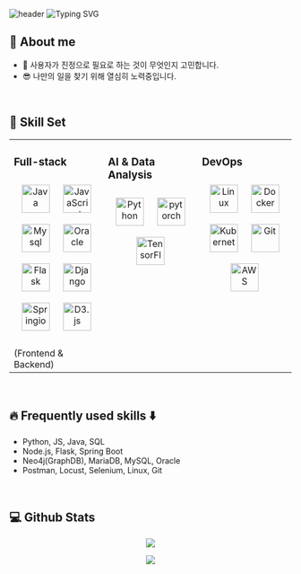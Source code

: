 ![header](https://capsule-render.vercel.app/api?type=waving&color=8339B3&height200&descAlign=20)
![Typing SVG](https://readme-typing-svg.demolab.com?font=Alkatra&weight=500&size=45&duration=3500&pause=3&color=8339B3&center=false&vCenter=false&multiline=true&repeat=true&width=1000&height=100&lines=Sohyeon's+GitHub!)


### <div align="center">

## 👋 About me

<!--
![header](https://capsule-render.vercel.app/api?type=waving&color=FFC939&height200&descAlign=20)
![Typing SVG](https://readme-typing-svg.demolab.com?font=Alkatra&weight=500&size=45&duration=3500&pause=3&color=FFC939&center=false&vCenter=false&multiline=true&repeat=true&width=1000&height=100&lines=Sohyeon's+GitHub!)
 -->

<!--
![header](https://capsule-render.vercel.app/api?type=waving&color=6994CDEE&height200&descAlign=20)
![Typing SVG](https://readme-typing-svg.demolab.com?font=Alkatra&weight=500&size=45&duration=3500&pause=3&color=6994CDEE&center=false&vCenter=false&multiline=true&repeat=true&width=1000&height=100&lines=Sohyeon's+GitHub!)
-->


<!-- - 📚 아직 배울게 많은 AI/웹 개발자입니다. -->

- 🚀 사용자가 진정으로 필요로 하는 것이 무엇인지 고민합니다.
- 😎 나만의 일을 찾기 위해 열심히 노력중입니다.

<br/>  


## 🚀 Skill Set

<table><tr><td valign="top" width="33%">

### Full-stack 
<div align="center">  
<img style="margin: 10px" src="https://dev.habitmaker.co.kr/src/img/icon/java.png" alt="Java" height="50" />  
<img style="margin: 10px" src="https://profilinator.rishav.dev/skills-assets/javascript-original.svg" alt="JavaScript" height="50" />
<img style="margin: 10px" src="https://dev.habitmaker.co.kr/src/img/icon/mysql.png" alt="Mysql" height="50" /> 
<img style="margin: 10px" src="https://dev.habitmaker.co.kr/src/img/icon/oracle.png" alt="Oracle" height="50" />   
<img style="margin: 10px" src="https://profilinator.rishav.dev/skills-assets/flask.png" alt="Flask" height="50" />  
<img style="margin: 10px" src="https://profilinator.rishav.dev/skills-assets/django-original.svg" alt="Django" height="50" />  
<img style="margin: 10px" src="https://dev.habitmaker.co.kr/src/img/icon/springio.png" alt="Springio" height="50" />  
<img style="margin: 10px" src="https://profilinator.rishav.dev/skills-assets/d3js-original.svg" alt="D3.js" height="50" />    
</div>
<br>
(Frontend & Backend)

</td><td valign="top" width="33%">

### AI & Data Analysis  
<div align="center">  
<img style="margin: 10px" src="https://profilinator.rishav.dev/skills-assets/python-original.svg" alt="Python" height="50" />  
<img style="margin: 10px" src="https://profilinator.rishav.dev/skills-assets/pytorch-icon.svg" alt="pytorch" height="50" />  
<img style="margin: 10px" src="https://profilinator.rishav.dev/skills-assets/tensorflow-icon.svg" alt="TensorFlow" height="50" />  
</div>
</td><td valign="top" width="33%">



### DevOps  
<div align="center">  
<img style="margin: 10px" src="https://profilinator.rishav.dev/skills-assets/linux-original.svg" alt="Linux" height="50" />  
<img style="margin: 10px" src="https://profilinator.rishav.dev/skills-assets/docker-original-wordmark.svg" alt="Docker" height="50" />  
<img style="margin: 10px" src="https://profilinator.rishav.dev/skills-assets/kubernetes-icon.svg" alt="Kubernetes" height="50" />  
<img style="margin: 10px" src="https://profilinator.rishav.dev/skills-assets/git-scm-icon.svg" alt="Git" height="50" />  
<img style="margin: 10px" src="https://profilinator.rishav.dev/skills-assets/amazonwebservices-original-wordmark.svg" alt="AWS" height="50" /> 
</div>

</td></tr></table>  

<br/>

## 🔥 Frequently used skills ⬇️
* Python, JS, Java, SQL
* Node.js, Flask, Spring Boot
* Neo4j(GraphDB), MariaDB, MySQL, Oracle
* Postman, Locust, Selenium, Linux, Git



<br>

## 💻 Github Stats  
<div align="center">
<a href="https://github-readme-stats.vercel.app/api?username=sshnyy&show_icons=true&theme=tokyonight&hide=issues&line_height=24&include_all_commits=True&hide_border=True"><img align="center" src="https://github-readme-stats.vercel.app/api?username=sshnyy&show_icons=true&theme=tokyonight&hide=issues&line_height=24&include_all_commits=True&hide_border=True"/></a>

<a href="https://github-readme-stats.vercel.app/api/top-langs/?username=sshnyy&layout=compact&theme=tokyonight&langs_count=6&hide_border=True&card_width=260"><img align="center" src="https://github-readme-stats.vercel.app/api/top-langs/?username=sshnyy&layout=compact&theme=tokyonight&langs_count=6&hide_border=True&card_width=260"/></a>

</div>  
   
<br>

<!-- 
## 📬 Find me at
<div align="center">
  <a href="https://--/"><img src="https://img.shields.io/badge/Tistory-000000?style=for-the-badge&logo=Tistory&logoColor=white&link=https://--.tistory.com/"/></a>&nbsp
  <a href="mailto:yunsoyun9426@gmail.com"><img src="https://img.shields.io/badge/Gmail-d14836?style=for-the-badge&logo=Gmail&logoColor=white&link=yunsoyun9426@gmail.com"/></a>&nbsp
  <a href="---"><img src="https://img.shields.io/badge/Linkedin-0A66C2?style=for-the-badge&logo=Linkedin&logoColor=white&link=---"/></a>&nbsp
</div>  

<br>


<br>

<br>

[![Hits Badge](https://hits.seeyoufarm.com/api/count/incr/badge.svg?url=https%3A%2F%2Fgithub.com%2Fsshnyy&count_bg=%235A95CC&title_bg=%23555333&icon=swift.svg&icon_color=%23E7E7E7&title=hits&edge_flat=false)](https://hits.seeyoufarm.com)

<br/>

-->
